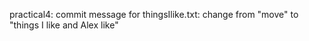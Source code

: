 practical4: 
commit message for thingsIlike.txt: 
change from "move" to "things I like and Alex like"
